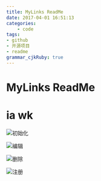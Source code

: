 ```yaml
---
title: MyLinks ReadMe
date: 2017-04-01 16:51:13
categories:
	- code
tags: 
- github
- 开源项目
- readme
grammar_cjkRuby: true
---
```


# MyLinks ReadMe
# ia wk
![初始化][1]

![编辑][2]

![删除][3]

![注册][4]


  [1]: http://ontpyo03p.bkt.clouddn.com/1493728693531.jpg
  [2]: http://ontpyo03p.bkt.clouddn.com/1493728741359.jpg
  [3]: http://ontpyo03p.bkt.clouddn.com/1493728827867.jpg
  [4]: http://ontpyo03p.bkt.clouddn.com/1493728906424.jpg